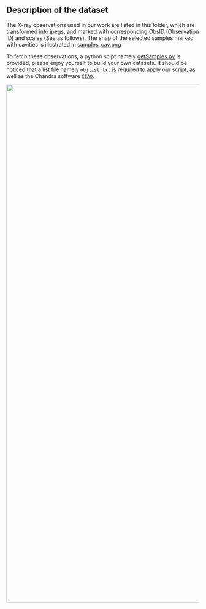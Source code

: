 ## Description of the dataset
The X-ray observations used in our work are listed in this folder, which are transformed into jpegs, and marked with corresponding ObsID (Observation ID) and scales (See as follows). The snap of the selected samples marked with cavities is illustrated in [samples_cav.png](https://github.com/myinxd/cav_gcnn/blob/master/sample/samples_cav.png)

To fetch these observations, a python scipt namely [getSamples.py](https://github.com/myinxd/cavdet/blob/master/utils/getSamples.py) is provided, please enjoy yourself to build your own datasets. It should be noticed that a list file namely `objlist.txt` is required to apply our script, as well as the Chandra software [`CIAO`](http://cxc.harvard.edu/ciao/). 

<center>
<img src="https://github.com/myinxd/cav_gcnn/blob/master/sample/samples.png" height=1350 width=850/>
</center>
